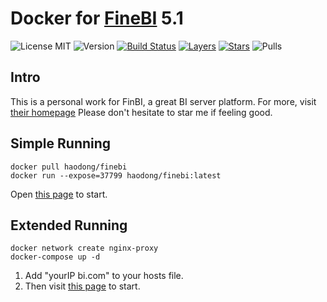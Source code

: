 # Docker for [FineBI](https://www.finebi.com) 5.1

![License MIT](https://img.shields.io/badge/license-MIT-blue.svg)
![Version](https://images.microbadger.com/badges/version/haodong/finebi.svg)
[![Build Status](https://travis-ci.org/haodong/docker-finebi.svg?branch=master)](https://travis-ci.org/haodong/docker-finebi)
[![Layers](https://images.microbadger.com/badges/image/haodong/finebi.svg)](https://microbadger.com/images/haodong/finebi "Get your own image badge on microbadger.com")
[![Stars](https://img.shields.io/docker/stars/haodong/finebi.svg)](https://hub.docker.com/r/haodong/finebi 'DockerHub')
![Pulls](https://shields.beevelop.com/docker/pulls/haodong/finebi.svg?style=flat-square)

## Intro
This is a personal work for FinBI, a great BI server platform.
For more, visit [their homepage](https://www.finebi.com/)
Please don't hesitate to star me if feeling good.

## Simple Running

```shell
docker pull haodong/finebi
docker run --expose=37799 haodong/finebi:latest
```

Open [this page](http://localhost:37799/webroot/decision) to start.

## Extended Running

```shell
docker network create nginx-proxy
docker-compose up -d
```

1. Add "yourIP bi.com" to your hosts file.
2. Then visit [this page](http://bi.com/webroot/decision/login/initialization) to start.
